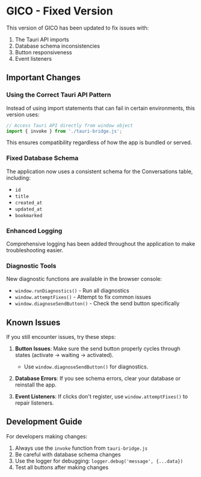 # GICO - Fixed Version

This version of GICO has been updated to fix issues with:
1. The Tauri API imports
2. Database schema inconsistencies
3. Button responsiveness
4. Event listeners

## Important Changes

### Using the Correct Tauri API Pattern

Instead of using import statements that can fail in certain environments, this version uses:

```javascript
// Access Tauri API directly from window object
import { invoke } from './tauri-bridge.js';
```

This ensures compatibility regardless of how the app is bundled or served.

### Fixed Database Schema

The application now uses a consistent schema for the Conversations table, including:
- `id`
- `title`
- `created_at`
- `updated_at`
- `bookmarked`

### Enhanced Logging

Comprehensive logging has been added throughout the application to make troubleshooting easier.

### Diagnostic Tools

New diagnostic functions are available in the browser console:
- `window.runDiagnostics()` - Run all diagnostics
- `window.attemptFixes()` - Attempt to fix common issues
- `window.diagnoseSendButton()` - Check the send button specifically

## Known Issues

If you still encounter issues, try these steps:

1. **Button Issues**: Make sure the send button properly cycles through states (activate → waiting → activated).
   - Use `window.diagnoseSendButton()` for diagnostics.

2. **Database Errors**: If you see schema errors, clear your database or reinstall the app.

3. **Event Listeners**: If clicks don't register, use `window.attemptFixes()` to repair listeners.

## Development Guide

For developers making changes:

1. Always use the `invoke` function from `tauri-bridge.js`
2. Be careful with database schema changes
3. Use the logger for debugging: `logger.debug('message', {...data})` 
4. Test all buttons after making changes
